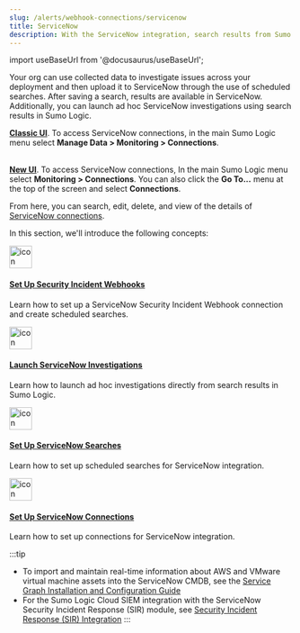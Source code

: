 ```yaml
---
slug: /alerts/webhook-connections/servicenow
title: ServiceNow
description: With the ServiceNow integration, search results from Sumo Logic can be uploaded to your organization's ServiceNow account.
---
```


import useBaseUrl from '@docusaurus/useBaseUrl';

Your org can use collected data to investigate issues across your deployment and then upload it to ServiceNow through the use of scheduled searches. After saving a search, results are available in ServiceNow. Additionally, you can launch ad hoc ServiceNow investigations using search results in Sumo Logic.

[**Classic UI**](/docs/get-started/sumo-logic-ui-classic). To access ServiceNow connections, in the main Sumo Logic menu select **Manage Data > Monitoring > Connections**. 

<br/>[**New UI**](/docs/get-started/sumo-logic-ui). To access ServiceNow connections, In the main Sumo Logic menu select **Monitoring > Connections**. You can also click the **Go To...** menu at the top of the screen and select **Connections**. 

From here, you can search, edit, delete, and view of the details of [ServiceNow connections](/docs/alerts/webhook-connections/servicenow/).

In this section, we'll introduce the following concepts:

<div className="box-wrapper">
<div className="box smallbox card">
  <div className="container">
  <a href="/docs/alerts/webhook-connections/servicenow/set-up-security-incident-webhook"><img src={useBaseUrl('img/icons/security/security-capabilities.png')} alt="icon" width="40"/><h4>Set Up Security Incident Webhooks</h4></a>
  <p>Learn how to set up a ServiceNow Security Incident Webhook connection and create scheduled searches.</p>
  </div>
</div>
<div className="box smallbox card">
  <div className="container">
  <a href="/docs/alerts/webhook-connections/servicenow/launch-investigations"><img src={useBaseUrl('img/icons/search.png')} alt="icon" width="40"/><h4>Launch ServiceNow Investigations</h4></a>
  <p>Learn how to launch ad hoc investigations directly from search results in Sumo Logic.</p>
  </div>
</div>
<div className="box smallbox card">
  <div className="container">
  <a href="/docs/alerts/webhook-connections/servicenow/set-up-searches"><img src={useBaseUrl('img/icons/operations/automated-detection.png')} alt="icon" width="40"/><h4>Set Up ServiceNow Searches</h4></a>
  <p>Learn how to set up scheduled searches for ServiceNow integration.</p>
  </div>
</div>
<div className="box smallbox card">
  <div className="container">
  <a href="/docs/alerts/webhook-connections/servicenow/set-up-connections"><img src={useBaseUrl('img/icons/operations/microservices.png')} alt="icon" width="40"/><h4>Set Up ServiceNow Connections</h4></a>
  <p>Learn how to set up connections for ServiceNow integration.</p>
  </div>
</div>
</div>

:::tip
* To import and maintain real-time information about AWS and VMware virtual machine assets into the ServiceNow CMDB, see the [Service Graph Installation and Configuration Guide](https://store.servicenow.com/appStoreAttachments.do?sys_id=d06467ab1bdab4d051a62132604bcb5e)
* For the Sumo Logic Cloud SIEM integration with the ServiceNow Security Incident Response (SIR) module, see [Security Incident Response (SIR) Integration](../../../cse/integrations/security-incident-response-integration.md)
:::
